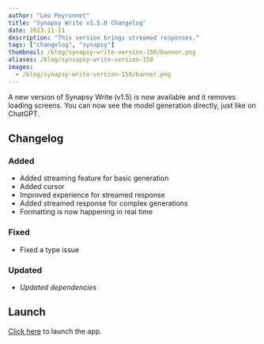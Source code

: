 ```yaml
---
author: "Léo Peyronnet"
title: "Synapsy Write v1.5.0 Changelog"
date: 2023-11-11
description: "This version brings streamed responses."
tags: ["changelog", "synapsy"]
thumbnail: /blog/synapsy-write-version-150/banner.png
aliases: /blog/synsapsy-write-version-150
images:
  - /blog/synapsy-write-version-150/banner.png
---
```


A new version of Synapsy Write (v1.5) is now available and it removes loading screens. You can now see the model generation directly, just like on ChatGPT.

## Changelog

### Added

- Added streaming feature for basic generation
- Added cursor
- Improved experience for streamed response
- Added streamed response for complex generations
- Formatting is now happening in real time

### Fixed

- Fixed a type issue

### Updated

- _Updated dependencies_

## Launch

[Click here](https://write.peyronnet.group) to launch the app.
